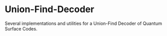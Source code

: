 # Union-Find-Decoder
Several implementations and utilities for a Union-Find Decoder of Quantum Surface Codes.
